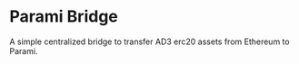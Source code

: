 # Parami Bridge

A simple centralized bridge to transfer AD3 erc20 assets from Ethereum to Parami.


